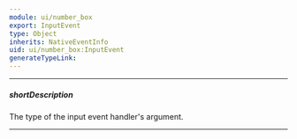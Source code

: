 ```yaml
---
module: ui/number_box
export: InputEvent
type: Object
inherits: NativeEventInfo
uid: ui/number_box:InputEvent
generateTypeLink: 
---
```

---
##### shortDescription
The type of the input event handler's argument.

---
<!-- Description goes here -->
